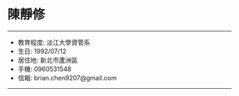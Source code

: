 <h1>陳靜修</h1>
<hr>
<div>
    <ul>
        <li>教育程度: 淡江大學資管系</li>
        <li>生日: 1992/07/12</li>
        <li>居住地: 新北市蘆洲區</li>
        <li>手機: 0960531548</li>
        <li>信箱: brian.chen9207@gmail.com</li>
    </ul>
</div>
<hr>
  
  
